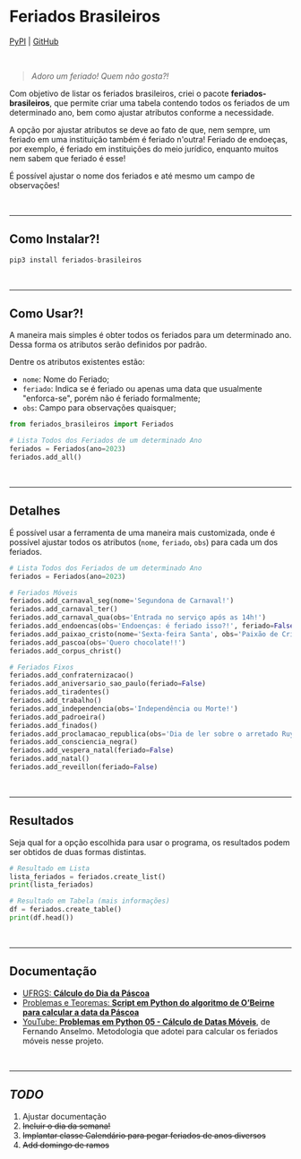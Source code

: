 # Feriados Brasileiros

[PyPI](https://pypi.org/project/feriados-brasileiros) | [GitHub](https://github.com/michelmetran/feriados)

<br>

> _Adoro um feriado! Quem não gosta?!_

Com objetivo de listar os feriados brasileiros, criei o pacote **feriados-brasileiros**, que permite criar uma tabela contendo todos os feriados de um determinado ano, bem como ajustar atributos conforme a necessidade.

A opção por ajustar atributos se deve ao fato de que, nem sempre, um feriado em uma instituição também é feriado n'outra! Feriado de endoeças, por exemplo, é feriado em instituições do meio jurídico, enquanto muitos nem sabem que feriado é esse!

É possível ajustar o nome dos feriados e até mesmo um campo de observações!

<br>

---

## Como Instalar?!

```python
pip3 install feriados-brasileiros
```

<br>

---

## Como Usar?!

A maneira mais simples é obter todos os feriados para um determinado ano. Dessa forma os atributos serão definidos por padrão.

Dentre os atributos existentes estão:

- `nome`: Nome do Feriado;
- `feriado`: Indica se é feriado ou apenas uma data que usualmente "enforca-se", porém não é feriado formalmente;
- `obs`: Campo para observações quaisquer;

```python
from feriados_brasileiros import Feriados

# Lista Todos dos Feriados de um determinado Ano
feriados = Feriados(ano=2023)
feriados.add_all()
```

<br>

---

## Detalhes

É possível usar a ferramenta de uma maneira mais customizada, onde é possível ajustar todos os atributos (`nome`, `feriado`, `obs`) para cada um dos feriados.

```python
# Lista Todos dos Feriados de um determinado Ano
feriados = Feriados(ano=2023)

# Feriados Móveis
feriados.add_carnaval_seg(nome='Segundona de Carnaval!')
feriados.add_carnaval_ter()
feriados.add_carnaval_qua(obs='Entrada no serviço após as 14h!')
feriados.add_endoencas(obs='Endoenças: é feriado isso?!', feriado=False)
feriados.add_paixao_cristo(nome='Sexta-feira Santa', obs='Paixão de Cristo')
feriados.add_pascoa(obs='Quero chocolate!!')
feriados.add_corpus_christ()

# Feriados Fixos
feriados.add_confraternizacao()
feriados.add_aniversario_sao_paulo(feriado=False)
feriados.add_tiradentes()
feriados.add_trabalho()
feriados.add_independencia(obs='Independência ou Morte!')
feriados.add_padroeira()
feriados.add_finados()
feriados.add_proclamacao_republica(obs='Dia de ler sobre o arretado Ruy Barbosa!')
feriados.add_consciencia_negra()
feriados.add_vespera_natal(feriado=False)
feriados.add_natal()
feriados.add_reveillon(feriado=False)
```

<br>

---

## Resultados

Seja qual for a opção escolhida para usar o programa, os resultados podem ser obtidos de duas formas distintas.

```python
# Resultado em Lista
lista_feriados = feriados.create_list()
print(lista_feriados)

# Resultado em Tabela (mais informações)
df = feriados.create_table()
print(df.head())
```

<br>

---

## Documentação

- [UFRGS: **Cálculo do Dia da Páscoa**](https://www.inf.ufrgs.br/~cabral/Pascoa.html)
- [Problemas e Teoremas: **Script em Python do algoritmo de O’Beirne para calcular a data da Páscoa**](https://problemasteoremas.wordpress.com/2010/02/17/script-em-python-do-algoritmo-de-obeirne-para-calcular-o-dia-e-o-mes-do-domingo-de-pascoa/)
- [YouTube: **Problemas em Python 05 - Cálculo de Datas Móveis**](https://www.youtube.com/watch?v=wbM7YhfcSqs), de Fernando Anselmo. Metodologia que adotei para calcular os feriados móveis nesse projeto.

<br>

---

## _TODO_

1. Ajustar documentação
2. ~~Incluir o dia da semana!~~
3. ~~Implantar classe Calendário para pegar feriados de anos diversos~~
4. ~~Add domingo de ramos~~
